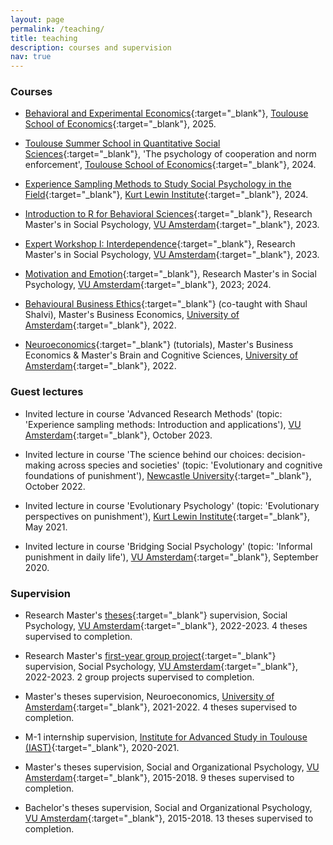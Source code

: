 ```yaml
---
layout: page
permalink: /teaching/
title: teaching
description: courses and supervision
nav: true
---
```


### Courses

- [Behavioral and Experimental Economics](https://www.tse-fr.eu/sites/default/files/TSE/ecole/doc/syllabi/2024-2025/m1_s2_syllabus_behavioralexperimentaleconomics_molho_2024-2025.pdf){:target="\_blank"}, [Toulouse School of Economics](https://www.tse-fr.eu/){:target="\_blank"}, 2025.

- [Toulouse Summer School in Quantitative Social Sciences](https://www.tse-fr.eu/toulouse-summer-school-quantitative-social-sciences){:target="\_blank"}, 'The psychology of cooperation and norm enforcement', [Toulouse School of Economics](https://www.tse-fr.eu/){:target="\_blank"}, 2024.

- [Experience Sampling Methods to Study Social Psychology in the Field](https://kli.fss.uu.nl/courses/166){:target="\_blank"}, [Kurt Lewin Institute](https://kurtlewininstituut.nl/){:target="\_blank"}, 2024.

- [Introduction to R for Behavioral Sciences](https://studiegids.vu.nl/en/Master/2023-2024/rm-social-psychology/P_MINRBS#/){:target="\_blank"}, Research Master's in Social Psychology, [VU Amsterdam](https://vu.nl/en/education/master/social-psychology-research){:target="\_blank"}, 2023.

- [Expert Workshop I: Interdependence](https://studiegids.vu.nl/en/Master/2022-2023/rm-social-psychology/P_MEXPWRK_1#/){:target="\_blank"}, Research Master's in Social Psychology, [VU Amsterdam](https://vu.nl/en/education/master/social-psychology-research){:target="\_blank"}, 2023.

- [Motivation and Emotion](https://studiegids.vu.nl/en/courses/2023-2024/P_MMOTEMO#/){:target="\_blank"}, Research Master's in Social Psychology, [VU Amsterdam](https://vu.nl/en/education/master/social-psychology-research){:target="\_blank"}, 2023; 2024.

- [Behavioural Business Ethics](https://studiegids.uva.nl/xmlpages/page/2021-2022/zoek-vak/vak/92750){:target="\_blank"} (co-taught with Shaul Shalvi), Master's Business Economics,  [University of Amsterdam](https://www.uva.nl/en/about-the-uva/organisation/faculties/faculty-of-economics-and-business/faculty-of-economics-and-business.html){:target="\_blank"}, 2022.

- [Neuroeconomics](https://studiegids.uva.nl/xmlpages/page/2021-2022/zoek-vak/vak/92888){:target="\_blank"} (tutorials), Master's Business Economics & Master's Brain and Cognitive Sciences, [University of Amsterdam](https://www.uva.nl/en/about-the-uva/organisation/faculties/faculty-of-economics-and-business/faculty-of-economics-and-business.html){:target="\_blank"}, 2022.

### Guest lectures

- Invited lecture in course 'Advanced Research Methods' (topic: 'Experience sampling methods: Introduction and applications'), [VU Amsterdam](https://studiegids.vu.nl/en/Master/2023-2024/rm-social-psychology/P_MADVRES#/){:target="\_blank"}, October 2023.

- Invited lecture in course 'The science behind our choices: decision-making across species and societies' (topic: 'Evolutionary and cognitive foundations of punishment'), [Newcastle University](https://www.ncl.ac.uk/psychology/){:target="\_blank"}, October 2022.

- Invited lecture in course 'Evolutionary Psychology' (topic: 'Evolutionary perspectives on punishment'), [Kurt Lewin Institute](https://kurtlewininstituut.nl/){:target="\_blank"}, May 2021.

- Invited lecture in course 'Bridging Social Psychology' (topic: 'Informal punishment in daily life'), [VU Amsterdam](https://studiegids.vu.nl/en/Master/2023-2024/rm-social-psychology/P_MBRIDGI#/){:target="\_blank"}, September 2020.

### Supervision

- Research Master's [theses](https://studiegids.vu.nl/en/Master/2022-2023/rm-social-psychology/P_MRMTHESSP#/){:target="\_blank"} supervision, Social Psychology, [VU Amsterdam](https://vu.nl/en/about-vu/faculties/faculty-of-behavioural-and-movement-sciences/departments/experimental-and-applied-psychology){:target="\_blank"}, 2022-2023. 4 theses supervised to completion.

- Research Master's [first-year group project](https://studiegids.vu.nl/en/Master/2022-2023/rm-social-psychology/P_MRESPRJ_1#/){:target="\_blank"} supervision, Social Psychology, [VU Amsterdam](https://vu.nl/en/about-vu/faculties/faculty-of-behavioural-and-movement-sciences/departments/experimental-and-applied-psychology){:target="\_blank"}, 2022-2023. 2 group projects supervised to completion.

- Master's theses supervision, Neuroeconomics, [University of Amsterdam](https://www.uva.nl/en/about-the-uva/organisation/faculties/faculty-of-economics-and-business/faculty-of-economics-and-business.html){:target="\_blank"}, 2021-2022.
4 theses supervised to completion.

- M-1 internship supervision, [Institute for Advanced Study in Toulouse (IAST)](https://www.iast.fr/){:target="\_blank"}, 2020-2021.

- Master's theses supervision, Social and Organizational Psychology, [VU Amsterdam](https://vu.nl/en/about-vu/faculties/faculty-of-behavioural-and-movement-sciences/departments/experimental-and-applied-psychology){:target="\_blank"}, 2015-2018.
9 theses supervised to completion.

- Bachelor's theses supervision, Social and Organizational Psychology, [VU Amsterdam](https://vu.nl/en/about-vu/faculties/faculty-of-behavioural-and-movement-sciences/departments/experimental-and-applied-psychology){:target="\_blank"}, 2015-2018.
13 theses supervised to completion.

<!--For now, this page is assumed to be a static description of your courses. You can convert it to a collection similar to `_projects/` so that you can have a dedicated page for each course.

Organize your courses by years, topics, or universities, however you like!-->

